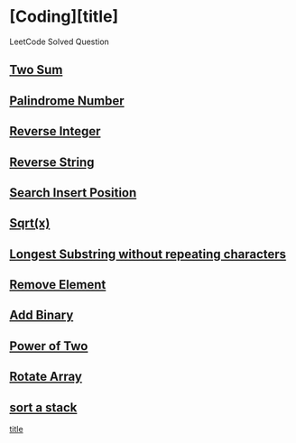 # [Coding][title]
LeetCode Solved Question
## [Two Sum](./Two%20Sum)
## [Palindrome Number](./Palindrome%20Number) 
## [Reverse Integer](./Reverse%20Integer)
## [Reverse String](./Reverse%20String)
## [Search Insert Position](.Search%20Insert%20Position)
## [Sqrt(x)](./Sqrt(x))
## [Longest Substring without repeating characters](./Longest%20Substring%20without%20repeating%20characters)     
## [Remove Element](./Remove%20Element)     
## [Add Binary](./Add%20Binary)          
## [Power of Two](./Power%20of%20Two)
## [Rotate Array](./Rotate%20Array)
## [sort a stack](https://github.com/Rahul2IUC/Coding/blob/master/geeksforgeeks/sort%20a%20stack/solution1.cpp)
[title]()
